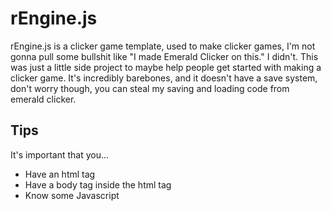 # rEngine.js
rEngine.js is a clicker game template, used to make clicker games, I'm not gonna pull some bullshit like "I made Emerald Clicker on this." I didn't. This was just a little side project to maybe help people get started with making a clicker game. It's incredibly barebones, and it doesn't have a save system, don't worry though, you can steal my saving and loading code from emerald clicker.
## Tips
It's important that you...
- Have an html tag
- Have a body tag inside the html tag
- Know some Javascript
